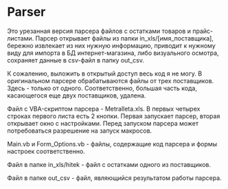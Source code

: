 # Parser

Это урезанная версия парсера файлов с остатками товаров и прайс-листами.
Парсер открывает файлы из папки in_xls/[имя_поставщика], бережно извлекает из них нужную информацию, приводит к нужному виду для импорта в БД интернет-магазина, либо визуального осмотра, сохраняет данные в csv-файл в папку out_csv.

К сожалению, выложить в открытый доступ весь код я не могу. В оригинальном парсере обрабатываются файлы от трех поставщиков. Здесь - только от одного. Соответственно, большая часть кода, касающегося еще двух поставщиков, удалена.

Файл с VBA-скриптом парсера - Metralleta.xls. В первых четырех строках первого листа есть 2 кнопки. Первая запускает парсер, вторая открывает окно с настройками. Перед запуском парсера может потребоваться разрешение на запуск макросов.

Main.vb и Form_Options.vb - файлы, содержащие код парсера и формы настроек соответственно.

Файл в папке in_xls/hitek - файл с остатками одного из поставщиков.

Файл в папке out_csv - файл, являющийся результатом работы парсера.
